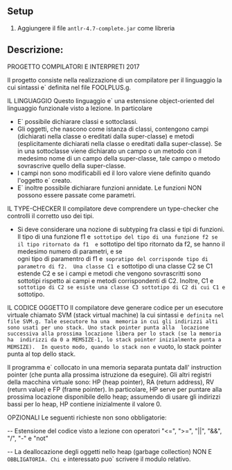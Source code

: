 

Setup
-
1) Aggiungere il file `antlr-4.7-complete.jar` come libreria
 
Descrizione:
-
PROGETTO COMPILATORI E INTERPRETI 2017

Il progetto consiste nella realizzazione di un compilatore per il linguaggio la cui sintassi e` definita nel file FOOLPLUS.g. 

IL LINGUAGGIO
Questo linguaggio e` una estensione object-oriented del linguaggio funzionale visto a 
lezione. In particolare 

* E` possibile dichiarare classi e sottoclassi. 
* Gli oggetti, che nascono come istanza di classi, contengono campi 
  (dichiarati nella classe o ereditati dalla super-classe) e metodi (esplicitamente 
  dichiarati nella classe o ereditati dalla super-classe). 
  Se in una sottoclasse viene dichiarato un campo o un metodo con il medesimo nome 
  di un campo della super-classe, tale campo o metodo sovrascrive quello della 
  super-classe. 
* I campi non sono modificabili ed il loro valore viene definito quando l'oggetto
  e` creato.
* E` inoltre possibile dichiarare funzioni annidate. Le funzioni NON possono 
  essere passate come parametri.

IL TYPE-CHECKER
Il compilatore deve comprendere un type-checker che controlli il corretto uso dei tipi. 

* Si deve considerare una nozione di subtyping fra classi e tipi di funzioni. Il tipo 
  di una funzione f1 e` sottotipo del tipo di una funzione f2 se il tipo ritornato da f1 
  e` sottotipo del tipo ritornato da f2, se hanno il medesimo numero di parametri, e se  
  ogni tipo di paramentro di f1 e` sopratipo del corrisponde tipo di parametro di f2. 
  Una classe C1 e` sottotipo di una classe C2 se C1 estende C2 e se i campi e metodi che 
  vengono sovrascritti sono sottotipi rispetto ai campi e metodi corrispondenti di C2. 
  Inoltre, C1 e` sottotipo di C2 se esiste una classe C3 sottotipo di C2 di cui C1 e` 
  sottotipo.

IL CODICE OGGETTO
Il compilatore deve generare codice per un esecutore virtuale chiamato SVM (stack 
virtual machine) la cui sintassi e` definita nel file SVM.g. Tale esecutore ha una 
memoria in cui gli indirizzi alti sono usati per uno stack. Uno stack pointer punta alla 
locazione successiva alla prossima locazione libera per lo stack (se la memoria ha 
indirizzi da 0 a MEMSIZE-1, lo stack pointer inizialmente punta a MEMSIZE). 
In questo modo, quando lo stack non e` vuoto, lo stack pointer punta al top dello stack. 

Il programma e` collocato in una memoria separata puntata dall' instruction pointer 
(che punta alla prossima istruzione da eseguire). Gli altri registri della macchina 
virtuale sono: HP (heap pointer), RA (return address), RV (return value) e FP 
(frame pointer). 
In particolare, HP serve per puntare alla prossima locazione disponibile dello 
heap; assumendo di usare gli indirizzi bassi per lo heap, HP contiene inizialmente 
il valore 0.

OPZIONALI
Le seguenti richieste non sono obbligatorie:

-- Estensione del codice visto a lezione con operatori "<=", ">=", "||", "&&", "/", "-" 
   e "not"

-- La deallocazione degli oggetti nello heap (garbage collection) NON E` OBBLIGATORIA.
   Chi e` interessato puo` scrivere il modulo relativo.

